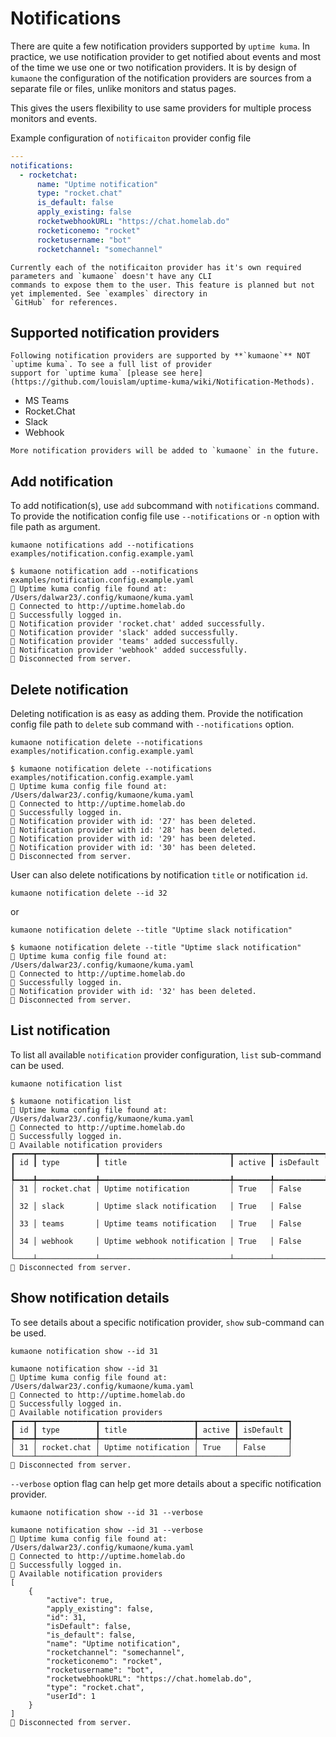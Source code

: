 # Notifications

There are quite a few notification providers supported by `uptime kuma`. In practice, we use notification provider to
get notified about events and most of the time we use one or two notification providers. It is by design of `kumaone`
the configuration of the notification providers are sources from a separate file or files, unlike monitors and status
pages.

This gives the users flexibility to use same providers for multiple process monitors and events.

Example configuration of `notificaiton` provider config file

```yaml
---
notifications:
  - rocketchat:
      name: "Uptime notification"
      type: "rocket.chat"
      is_default: false
      apply_existing: false
      rocketwebhookURL: "https://chat.homelab.do"
      rocketiconemo: "rocket"
      rocketusername: "bot"
      rocketchannel: "somechannel"
```

```{hint}
Currently each of the notificaiton provider has it's own required parameters and `kumaone` doesn't have any CLI
commands to expose them to the user. This feature is planned but not yet implemented. See `examples` directory in
`GitHub` for references.
```

## Supported notification providers

```{attention}
Following notification providers are supported by **`kumaone`** NOT `uptime kuma`. To see a full list of provider
support for `uptime kuma` [please see here](https://github.com/louislam/uptime-kuma/wiki/Notification-Methods).
```

- MS Teams
- Rocket.Chat
- Slack
- Webhook

```{seealso}
More notification providers will be added to `kumaone` in the future.
```

## Add notification

To add notification(s), use `add` subcommand with `notifications` command. To provide the notification config file
use `--notifications` or `-n` option with file path as argument.

```shell
kumaone notifications add --notifications examples/notification.config.example.yaml
```

```text
$ kumaone notification add --notifications examples/notification.config.example.yaml
🥳 Uptime kuma config file found at: /Users/dalwar23/.config/kumaone/kuma.yaml
🥨 Connected to http://uptime.homelab.do
🔐 Successfully logged in.
💾 Notification provider 'rocket.chat' added successfully.
💾 Notification provider 'slack' added successfully.
💾 Notification provider 'teams' added successfully.
💾 Notification provider 'webhook' added successfully.
🧨 Disconnected from server.
```

## Delete notification

Deleting notification is as easy as adding them. Provide the notification config file path to `delete` sub command with
`--notifications` option.

```shell
kumaone notification delete --notifications examples/notification.config.example.yaml
```

```text
$ kumaone notification delete --notifications examples/notification.config.example.yaml
🥳 Uptime kuma config file found at: /Users/dalwar23/.config/kumaone/kuma.yaml
🥨 Connected to http://uptime.homelab.do
🔐 Successfully logged in.
👻 Notification provider with id: '27' has been deleted.
👻 Notification provider with id: '28' has been deleted.
👻 Notification provider with id: '29' has been deleted.
👻 Notification provider with id: '30' has been deleted.
🧨 Disconnected from server.
```

User can also delete notifications by notification `title` or notification `id`.

```shell
kumaone notification delete --id 32
```

or


```shell
kumaone notification delete --title "Uptime slack notification"
```

```text
$ kumaone notification delete --title "Uptime slack notification"
🥳 Uptime kuma config file found at: /Users/dalwar23/.config/kumaone/kuma.yaml
🥨 Connected to http://uptime.homelab.do
🔐 Successfully logged in.
👻 Notification provider with id: '32' has been deleted.
🧨 Disconnected from server.
```

## List notification

To list all available `notification` provider configuration, `list` sub-command can be used.

```shell
kumaone notification list
```

```text
$ kumaone notification list
🥳 Uptime kuma config file found at: /Users/dalwar23/.config/kumaone/kuma.yaml
🥨 Connected to http://uptime.homelab.do
🔐 Successfully logged in.
📣 Available notification providers
┏━━━━┳━━━━━━━━━━━━━┳━━━━━━━━━━━━━━━━━━━━━━━━━━━━━┳━━━━━━━━┳━━━━━━━━━━━┓
┃ id ┃ type        ┃ title                       ┃ active ┃ isDefault ┃
┡━━━━╇━━━━━━━━━━━━━╇━━━━━━━━━━━━━━━━━━━━━━━━━━━━━╇━━━━━━━━╇━━━━━━━━━━━┩
│ 31 │ rocket.chat │ Uptime notification         │ True   │ False     │
│ 32 │ slack       │ Uptime slack notification   │ True   │ False     │
│ 33 │ teams       │ Uptime teams notification   │ True   │ False     │
│ 34 │ webhook     │ Uptime webhook notification │ True   │ False     │
└────┴─────────────┴─────────────────────────────┴────────┴───────────┘
🧨 Disconnected from server.
```

## Show notification details

To see details about a specific notification provider, `show` sub-command can be used.

```shell
kumaone notification show --id 31
```

```text
kumaone notification show --id 31
🥳 Uptime kuma config file found at: /Users/dalwar23/.config/kumaone/kuma.yaml
🥨 Connected to http://uptime.homelab.do
🔐 Successfully logged in.
📣 Available notification providers
┏━━━━┳━━━━━━━━━━━━━┳━━━━━━━━━━━━━━━━━━━━━┳━━━━━━━━┳━━━━━━━━━━━┓
┃ id ┃ type        ┃ title               ┃ active ┃ isDefault ┃
┡━━━━╇━━━━━━━━━━━━━╇━━━━━━━━━━━━━━━━━━━━━╇━━━━━━━━╇━━━━━━━━━━━┩
│ 31 │ rocket.chat │ Uptime notification │ True   │ False     │
└────┴─────────────┴─────────────────────┴────────┴───────────┘
🧨 Disconnected from server.
```

`--verbose` option flag can help get more details about a specific notification provider.

```shell
kumaone notification show --id 31 --verbose
```

```text
kumaone notification show --id 31 --verbose
🥳 Uptime kuma config file found at: /Users/dalwar23/.config/kumaone/kuma.yaml
🥨 Connected to http://uptime.homelab.do
🔐 Successfully logged in.
📣 Available notification providers
[
    {
        "active": true,
        "apply_existing": false,
        "id": 31,
        "isDefault": false,
        "is_default": false,
        "name": "Uptime notification",
        "rocketchannel": "somechannel",
        "rocketiconemo": "rocket",
        "rocketusername": "bot",
        "rocketwebhookURL": "https://chat.homelab.do",
        "type": "rocket.chat",
        "userId": 1
    }
]
🧨 Disconnected from server.
```
